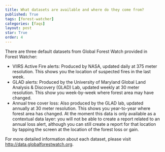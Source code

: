 ```yaml
---
title: What datasets are available and where do they come from?
published: True
tags: [forest-watcher]
categories: [faqs]
layout: post
star: True
order: 4
---
```

<div class="content">
	<p>There are three default datasets from Global Forest Watch provided in Forest Watcher:</p>
  <ul>
    <li>VIIRS Active Fire alerts: Produced by NASA, updated daily at 375 meter resolution. This shows you the location of suspected fires in the last week.</li>
    <li>GLAD alerts: Produced by the University of Maryland Global Land Analysis & Discovery (GLAD) Lab, updated weekly at 30 meter resolution. This show you week-by-week where forest area may have changed.</li>
    <li>Annual tree cover loss: Also produced by the GLAD lab, updated annually at 30 meter resolution. This shows you year-to-year where forest area has changed. At the moment this data is only available as a contextual data layer: you will not be able to create a report related to an annual loss alert, although you can still create a report for that location by tapping the screen at the location of the forest loss or gain.</li>
  </ul>
  <p>For more detailed information about each dataset, please visit <a href="http://data.globalforestwatch.org/" target="_blank">http://data.globalforestwatch.org</a>.</p>

